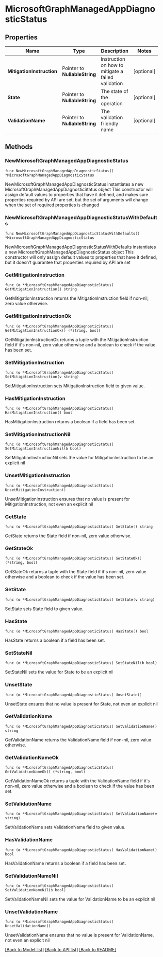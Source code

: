 # MicrosoftGraphManagedAppDiagnosticStatus

## Properties

Name | Type | Description | Notes
------------ | ------------- | ------------- | -------------
**MitigationInstruction** | Pointer to **NullableString** | Instruction on how to mitigate a failed validation | [optional] 
**State** | Pointer to **NullableString** | The state of the operation | [optional] 
**ValidationName** | Pointer to **NullableString** | The validation friendly name | [optional] 

## Methods

### NewMicrosoftGraphManagedAppDiagnosticStatus

`func NewMicrosoftGraphManagedAppDiagnosticStatus() *MicrosoftGraphManagedAppDiagnosticStatus`

NewMicrosoftGraphManagedAppDiagnosticStatus instantiates a new MicrosoftGraphManagedAppDiagnosticStatus object
This constructor will assign default values to properties that have it defined,
and makes sure properties required by API are set, but the set of arguments
will change when the set of required properties is changed

### NewMicrosoftGraphManagedAppDiagnosticStatusWithDefaults

`func NewMicrosoftGraphManagedAppDiagnosticStatusWithDefaults() *MicrosoftGraphManagedAppDiagnosticStatus`

NewMicrosoftGraphManagedAppDiagnosticStatusWithDefaults instantiates a new MicrosoftGraphManagedAppDiagnosticStatus object
This constructor will only assign default values to properties that have it defined,
but it doesn't guarantee that properties required by API are set

### GetMitigationInstruction

`func (o *MicrosoftGraphManagedAppDiagnosticStatus) GetMitigationInstruction() string`

GetMitigationInstruction returns the MitigationInstruction field if non-nil, zero value otherwise.

### GetMitigationInstructionOk

`func (o *MicrosoftGraphManagedAppDiagnosticStatus) GetMitigationInstructionOk() (*string, bool)`

GetMitigationInstructionOk returns a tuple with the MitigationInstruction field if it's non-nil, zero value otherwise
and a boolean to check if the value has been set.

### SetMitigationInstruction

`func (o *MicrosoftGraphManagedAppDiagnosticStatus) SetMitigationInstruction(v string)`

SetMitigationInstruction sets MitigationInstruction field to given value.

### HasMitigationInstruction

`func (o *MicrosoftGraphManagedAppDiagnosticStatus) HasMitigationInstruction() bool`

HasMitigationInstruction returns a boolean if a field has been set.

### SetMitigationInstructionNil

`func (o *MicrosoftGraphManagedAppDiagnosticStatus) SetMitigationInstructionNil(b bool)`

 SetMitigationInstructionNil sets the value for MitigationInstruction to be an explicit nil

### UnsetMitigationInstruction
`func (o *MicrosoftGraphManagedAppDiagnosticStatus) UnsetMitigationInstruction()`

UnsetMitigationInstruction ensures that no value is present for MitigationInstruction, not even an explicit nil
### GetState

`func (o *MicrosoftGraphManagedAppDiagnosticStatus) GetState() string`

GetState returns the State field if non-nil, zero value otherwise.

### GetStateOk

`func (o *MicrosoftGraphManagedAppDiagnosticStatus) GetStateOk() (*string, bool)`

GetStateOk returns a tuple with the State field if it's non-nil, zero value otherwise
and a boolean to check if the value has been set.

### SetState

`func (o *MicrosoftGraphManagedAppDiagnosticStatus) SetState(v string)`

SetState sets State field to given value.

### HasState

`func (o *MicrosoftGraphManagedAppDiagnosticStatus) HasState() bool`

HasState returns a boolean if a field has been set.

### SetStateNil

`func (o *MicrosoftGraphManagedAppDiagnosticStatus) SetStateNil(b bool)`

 SetStateNil sets the value for State to be an explicit nil

### UnsetState
`func (o *MicrosoftGraphManagedAppDiagnosticStatus) UnsetState()`

UnsetState ensures that no value is present for State, not even an explicit nil
### GetValidationName

`func (o *MicrosoftGraphManagedAppDiagnosticStatus) GetValidationName() string`

GetValidationName returns the ValidationName field if non-nil, zero value otherwise.

### GetValidationNameOk

`func (o *MicrosoftGraphManagedAppDiagnosticStatus) GetValidationNameOk() (*string, bool)`

GetValidationNameOk returns a tuple with the ValidationName field if it's non-nil, zero value otherwise
and a boolean to check if the value has been set.

### SetValidationName

`func (o *MicrosoftGraphManagedAppDiagnosticStatus) SetValidationName(v string)`

SetValidationName sets ValidationName field to given value.

### HasValidationName

`func (o *MicrosoftGraphManagedAppDiagnosticStatus) HasValidationName() bool`

HasValidationName returns a boolean if a field has been set.

### SetValidationNameNil

`func (o *MicrosoftGraphManagedAppDiagnosticStatus) SetValidationNameNil(b bool)`

 SetValidationNameNil sets the value for ValidationName to be an explicit nil

### UnsetValidationName
`func (o *MicrosoftGraphManagedAppDiagnosticStatus) UnsetValidationName()`

UnsetValidationName ensures that no value is present for ValidationName, not even an explicit nil

[[Back to Model list]](../README.md#documentation-for-models) [[Back to API list]](../README.md#documentation-for-api-endpoints) [[Back to README]](../README.md)


